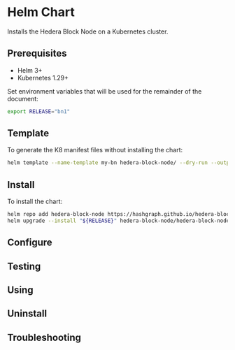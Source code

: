 # Helm Chart
Installs the Hedera Block Node on a Kubernetes cluster.

## Prerequisites
- Helm 3+
- Kubernetes 1.29+

Set environment variables that will be used for the remainder of the document:

```bash
export RELEASE="bn1"
```

## Template
To generate the K8 manifest files without installing the chart:
```bash
helm template --name-template my-bn hedera-block-node/ --dry-run --output-dir out
```

## Install
To install the chart:
```bash
helm repo add hedera-block-node https://hashgraph.github.io/hedera-block-node/charts
helm upgrade --install "${RELEASE}" hedera-block-node/hedera-block-node
```


## Configure

## Testing

## Using

## Uninstall

## Troubleshooting

